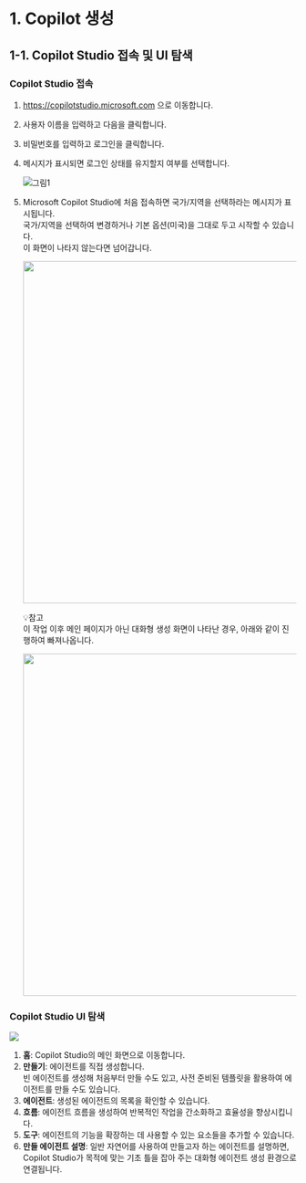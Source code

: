 # 1. Copilot 생성

## 1-1. Copilot Studio 접속 및 UI 탐색

### Copilot Studio 접속

1. https://copilotstudio.microsoft.com 으로 이동합니다.

2. 사용자 이름을 입력하고 다음을 클릭합니다.  

4. 비밀번호를 입력하고 로그인을 클릭합니다.
   
5. 메시지가 표시되면 로그인 상태를 유지할지 여부를 선택합니다.
   
   ![그림1](https://github.com/user-attachments/assets/68801fa6-570e-442d-b299-338c931783f2)

6. Microsoft Copilot Studio에 처음 접속하면 국가/지역을 선택하라는 메시지가 표시됩니다. </br> 국가/지역을 선택하여 변경하거나 기본 옵션(미국)을 그대로 두고 시작할 수 있습니다.</br>이 화면이 나타지 않는다면 넘어갑니다.

   <img src="https://github.com/user-attachments/assets/936ae972-db56-485a-8b38-80f15dd81866" width=600/>

   💡참고</br>
   이 작업 이후 메인 페이지가 아닌 대화형 생성 화면이 나타난 경우, 아래와 같이 진행하여 빠져나옵니다.

   <img src="https://github.com/user-attachments/assets/8cb86f79-2dc2-42f0-a33b-67dc0974f402" width=600/>


### Copilot Studio UI 탐색

   <img src="https://github.com/user-attachments/assets/15154250-b932-4d52-aa87-5769e45e97c7"/>

  1. **홈**: Copilot Studio의 메인 화면으로 이동합니다.
  2. **만들기**: 에이전트를 직접 생성합니다. </br>빈 에이전트를 생성해 처음부터 만들 수도 있고, 사전 준비된 템플릿을 활용하여 에이전트를 만들 수도 있습니다.
  3. **에이전트**: 생성된 에이전트의 목록을 확인할 수 있습니다.
  4. **흐름**: 에이전트 흐름을 생성하여 반복적인 작업을 간소화하고 효율성을 향상시킵니다.
  5. **도구**: 에이전트의 기능을 확장하는 데 사용할 수 있는 요소들을 추가할 수 있습니다. 
  6. **만들 에이전트 설명**: 일반 자연어를 사용하여 만들고자 하는 에이전트를 설명하면, Copilot Studio가 목적에 맞는 기초 틀을 잡아 주는 대화형 에이전트 생성 환경으로 연결됩니다.
